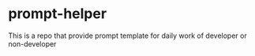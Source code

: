 # prompt-helper
This is a repo that provide prompt template for daily work of developer or non-developer
